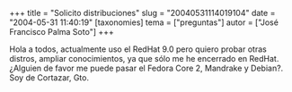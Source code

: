 +++
title = "Solicito distribuciones"
slug = "20040531114019104"
date = "2004-05-31 11:40:19"
[taxonomies]
tema = ["preguntas"]
autor = ["José Francisco Palma Soto"]
+++

Hola a todos, actualmente uso el RedHat 9.0 pero quiero probar otras
distros, ampliar conocimientos, ya que sólo me he encerrado en RedHat.
¿Alguien de favor me puede pasar el Fedora Core 2, Mandrake y Debian?.
Soy de Cortazar, Gto.

